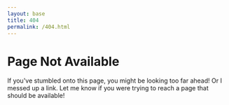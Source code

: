 ```yaml
---
layout: base
title: 404
permalink: /404.html
---
```

# Page Not Available
If you've stumbled onto this page, you might be looking too far ahead! Or I messed up a link. Let me know if you were trying to reach a page that should be available!